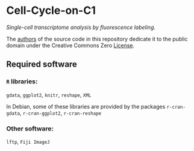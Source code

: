 Cell-Cycle-on-C1
================

_Single-cell transcriptome analysis by fluorescence labeling_.

The [authors](AUTHORS.md) of the source code in this repository dedicate it to
the public domain under the Creative Commons Zero [License](LICENSE).

Required software
-----------------

### `R` libraries:

`gdata`, `ggplot2`, `knitr`, `reshape`, `XML`

In Debian, some of these libraries are provided by the packages `r-cran-gdata`,
`r-cran-ggplot2`, `r-cran-reshape`

### Other software:

`lftp`, `Fiji ImageJ`

